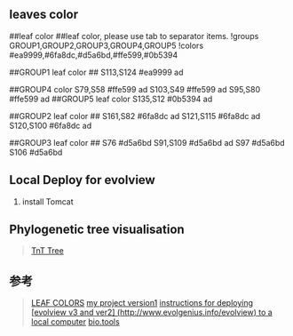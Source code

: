 ## leaves color
##leaf color
##leaf color, please use tab to separator items.
!groups	GROUP1,GROUP2,GROUP3,GROUP4,GROUP5
!colors	#ea9999,#6fa8dc,#d5a6bd,#ffe599,#0b5394

##GROUP1 leaf color ##
S113,S124   #ea9999 ad

##GROUP4 color
S79,S58   #ffe599   ad
S103,S49 #ffe599    ad
S95,S80 #ffe599 ad
##GROUP5 leaf color
S135,S12    #0b5394  ad


##GROUP2 leaf color ##
S161,S82    #6fa8dc ad
S121,S115   #6fa8dc ad
S120,S100   #6fa8dc ad

##GROUP3 leaf color ##
S76 #d5a6bd
S91,S109    #d5a6bd ad
S97	#d5a6bd
S106    #d5a6bd
## Local Deploy for evolview
1. install Tomcat


## Phylogenetic tree visualisation

>[TnT Tree](http://tntvis.github.io/tnt.tree/examples/index.html)

## 参考
>[LEAF COLORS](https://www.evolgenius.info/evolview-v3/helpsite/dat6.html)
>[my project version1](https://www.evolgenius.info/evolview-v3/#shared/teatree11_03_SdJOddiAUB/teatree%20:%20teatree11_03)
>[instructions for deploying [evolview v3 and ver2] (http://www.evolgenius.info/evolview) to a local computer](https://balaram26.github.io/evolview.github.io/locdeploy/)
>[bio.tools ](https://www.bio.tools/phylocloud)